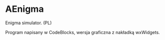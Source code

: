 # AEnigma
Enigma simulator. (PL)

Program napisany w CodeBlocks, wersja graficzna z nakładką wxWidgets. 
